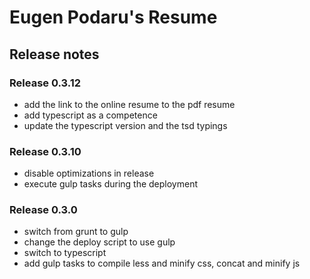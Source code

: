 # Eugen Podaru's Resume

## Release notes

### Release 0.3.12
 - add the link to the online resume to the pdf resume
 - add typescript as a competence
 - update the typescript version and the tsd typings

### Release 0.3.10
 - disable optimizations in release
 - execute gulp tasks during the deployment

### Release 0.3.0
 - switch from grunt to gulp
 - change the deploy script to use gulp
 - switch to typescript
 - add gulp tasks to compile less and minify css, concat and minify js